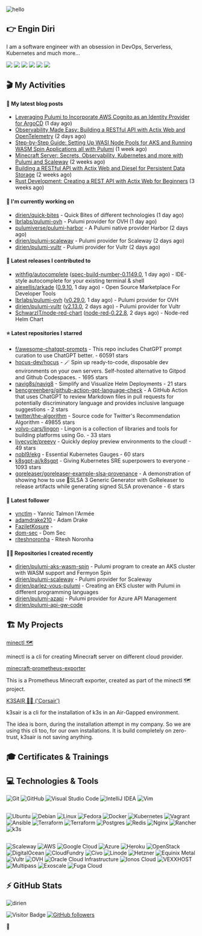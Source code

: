 ![hello](https://media.giphy.com/media/3ornk57KwDXf81rjWM/giphy.gif)

## 👉 Engin Diri

I am a software engineer with an obsession in DevOps, Serverless, Kubernetes and much more...

[![](https://img.shields.io/badge/-@__ediri-%231DA1F2?style=for-the-badge&logo=twitter&logoColor=ffffff)](https://twitter.com/_ediri)
[![](https://img.shields.io/badge/@_ediri@cloud--native.social-6364FF?style=for-the-badge&logo=mastodon&logoColor=white)](https://cloud-native.social/@_ediri)
[![](https://img.shields.io/badge/-@dirien-%23181717?style=for-the-badge&logo=github)](https://github.com/dirien)
[![](https://img.shields.io/badge/-@__ediri-E4405F?style=for-the-badge&logo=instagram&logoColor=white)](https://www.instagram.com/_ediri/)
[![](https://img.shields.io/badge/dirien-003366?style=for-the-badge&logo=linuxfoundation&logoColor=white)](https://openprofile.dev/profile/dirien)
[![](https://img.shields.io/badge/-blog.ediri.io-2962FF?style=for-the-badge&logo=hashnode&logoColor=white)](https://blog.ediri.io/)

## 🎬 My Activities

#### 📖 My latest blog posts
- [Leveraging Pulumi to Incorporate AWS Cognito as an Identity Provider for ArgoCD](https://blog.ediri.io/leveraging-pulumi-to-incorporate-aws-cognito-as-an-identity-provider-for-argocd) (1 day ago)
- [Observability Made Easy: Building a RESTful API with Actix Web and OpenTelemetry](https://blog.ediri.io/observability-made-easy-building-a-restful-api-with-actix-web-and-opentelemetry) (2 days ago)
- [Step-by-Step Guide: Setting Up WASI Node Pools for AKS and Running WASM Spin Applications all with Pulumi](https://blog.ediri.io/step-by-step-guide-setting-up-wasi-node-pools-for-aks-and-running-wasm-spin-applications-all-with-pulumi) (1 week ago)
- [Minecraft Server: Secrets, Observability, Kubernetes and more with Pulumi and Scaleway](https://blog.ediri.io/minecraft-server-secrets-observability-kubernetes-and-more-with-pulumi-and-scaleway) (2 weeks ago)
- [Building a RESTful API with Actix Web and Diesel for Persistent Data Storage](https://blog.ediri.io/building-a-restful-api-with-actix-web-and-diesel-for-persistent-data-storage) (2 weeks ago)
- [Rust Development: Creating a REST API with Actix Web for Beginners](https://blog.ediri.io/rust-development-creating-a-rest-api-with-actix-web-for-beginners) (3 weeks ago)

#### 👷 I'm currently working on

- [dirien/quick-bites](https://github.com/dirien/quick-bites) - Quick Bites of different technologies (1 day ago)
- [lbrlabs/pulumi-ovh](https://github.com/lbrlabs/pulumi-ovh) - Pulumi provider for OVH (1 day ago)
- [pulumiverse/pulumi-harbor](https://github.com/pulumiverse/pulumi-harbor) - A Pulumi native provider Harbor (2 days ago)
- [dirien/pulumi-scaleway](https://github.com/dirien/pulumi-scaleway) - Pulumi provider for Scaleway (2 days ago)
- [dirien/pulumi-vultr](https://github.com/dirien/pulumi-vultr) - Pulumi provider for Vultr (2 days ago)

#### 🚀 Latest releases I contributed to

- [withfig/autocomplete](https://github.com/withfig/autocomplete) ([spec-build-number-0.1149.0](https://github.com/withfig/autocomplete/releases/tag/spec-build-number-0.1149.0), 1 day ago) - IDE-style autocomplete for your existing terminal &amp; shell
- [alexellis/arkade](https://github.com/alexellis/arkade) ([0.9.10](https://github.com/alexellis/arkade/releases/tag/0.9.10), 1 day ago) - Open Source Marketplace For Developer Tools
- [lbrlabs/pulumi-ovh](https://github.com/lbrlabs/pulumi-ovh) ([v0.29.0](https://github.com/lbrlabs/pulumi-ovh/releases/tag/v0.29.0), 1 day ago) - Pulumi provider for OVH
- [dirien/pulumi-vultr](https://github.com/dirien/pulumi-vultr) ([v2.13.0](https://github.com/dirien/pulumi-vultr/releases/tag/v2.13.0), 2 days ago) - Pulumi provider for Vultr
- [SchwarzIT/node-red-chart](https://github.com/SchwarzIT/node-red-chart) ([node-red-0.22.8](https://github.com/SchwarzIT/node-red-chart/releases/tag/node-red-0.22.8), 2 days ago) - Node-red Helm Chart

#### ⭐ Latest repositories I starred

- [f/awesome-chatgpt-prompts](https://github.com/f/awesome-chatgpt-prompts) - This repo includes ChatGPT prompt curation to use ChatGPT better. - 60591 stars
- [hocus-dev/hocus](https://github.com/hocus-dev/hocus) - 🪄 Spin up ready-to-code, disposable dev environments on your own servers. Self-hosted alternative to Gitpod and Github Codespaces. - 1695 stars
- [navig8s/navig8](https://github.com/navig8s/navig8) - Simplify and Visualize Helm Deployments - 21 stars
- [bencgreenberg/github-action-gpt-language-check](https://github.com/bencgreenberg/github-action-gpt-language-check) - A GitHub Action that uses ChatGPT to review Markdown files in pull requests for potentially discriminatory language and provides inclusive language suggestions - 2 stars
- [twitter/the-algorithm](https://github.com/twitter/the-algorithm) - Source code for Twitter&#39;s Recommendation Algorithm - 49855 stars
- [volvo-cars/lingon](https://github.com/volvo-cars/lingon) - Lingon is a collection of libraries and tools for building platforms using Go. - 33 stars
- [livecycle/preevy](https://github.com/livecycle/preevy) - Quickly deploy preview environments to the cloud! - 49 stars
- [nobl9/ekg](https://github.com/nobl9/ekg) - Essential Kubernetes Gauges - 60 stars
- [k8sgpt-ai/k8sgpt](https://github.com/k8sgpt-ai/k8sgpt) - Giving Kubernetes SRE superpowers to everyone - 1093 stars
- [goreleaser/goreleaser-example-slsa-provenance](https://github.com/goreleaser/goreleaser-example-slsa-provenance) - A demonstration of showing how to use 💃SLSA 3 Generic Generator with GoReleaser to release artifacts while generating signed SLSA provenance - 6 stars

#### 👥 Latest follower

- [ynctlm](https://github.com/ynctlm) - Yannic Talmon l&#39;Armée
- [adamdrake210](https://github.com/adamdrake210) - Adam Drake
- [FaziletKosure](https://github.com/FaziletKosure) - 
- [dom-sec](https://github.com/dom-sec) - Dom Sec
- [riteshnoronha](https://github.com/riteshnoronha) - Ritesh Noronha

#### 👨‍💻 Repositories I created recently

- [dirien/pulumi-aks-wasm-spin](https://github.com/dirien/pulumi-aks-wasm-spin) - Pulumi program to create an AKS cluster with WASM support and Fermyon Spin
- [dirien/pulumi-scaleway](https://github.com/dirien/pulumi-scaleway) - Pulumi provider for Scaleway
- [dirien/parlez-vous-pulumi](https://github.com/dirien/parlez-vous-pulumi) - Creating an EKS cluster with Pulumi in different programming languages
- [dirien/pulumi-azapi](https://github.com/dirien/pulumi-azapi) - Pulumi provider for Azure API Management
- [dirien/pulumi-api-gw-code](https://github.com/dirien/pulumi-api-gw-code)


## 🏗️ My Projects
[minectl 🗺](https://github.com/dirien/minectl)

minectl is a cli for creating Minecraft server on different cloud provider.

[minecraft-prometheus-exporter](https://github.com/dirien/minecraft-prometheus-exporter)

This is a Prometheus Minecraft exporter, created as part of the minectl 🗺 project.

[K3SAIR 🏴‍☠️️ ('Corsair')](https://github.com/dirien/k3sair-cli)

k3sair is a cli for the installation of k3s in an Air-Gapped environment.

The idea is born, during the installation attempt in my company. So we are using this cli too, for our own
installations. It is build completely on zero-trust, k3sair is not saving anything.

## 🎓 Certificates & Trainings

<!--START_SECTION:badges-->
<!--END_SECTION:badges-->

## 💻 Technologies & Tools

![Git](https://img.shields.io/badge/git-%23F05033.svg?style=for-the-badge&logo=git&logoColor=white)
![GitHub](https://img.shields.io/badge/github-%23121011.svg?style=for-the-badge&logo=github&logoColor=white)
![Visual Studio Code](https://img.shields.io/badge/VisualStudioCode-0078d7.svg?style=for-the-badge&logo=visual-studio-code&logoColor=white)
![IntelliJ IDEA](https://img.shields.io/badge/IntelliJIDEA-000000.svg?style=for-the-badge&logo=intellij-idea&logoColor=white)
![Vim](https://img.shields.io/badge/VIM-%2311AB00.svg?style=for-the-badge&logo=vim&logoColor=white)

##

![Ubuntu](https://img.shields.io/badge/Ubuntu-E95420?style=for-the-badge&logo=ubuntu&logoColor=white)
![Debian](https://img.shields.io/badge/Debian-D70A53?style=for-the-badge&logo=debian&logoColor=white)
![Linux](https://img.shields.io/badge/Linux-FCC624?style=for-the-badge&logo=linux&logoColor=black)
![Fedora](https://img.shields.io/badge/Fedora-294172?style=for-the-badge&logo=fedora&logoColor=white)
![Docker](https://img.shields.io/badge/docker-0db7ed.svg?style=for-the-badge&logo=docker&logoColor=white)
![Kubernetes](https://img.shields.io/badge/kubernetes-326ce5.svg?style=for-the-badge&logo=kubernetes&logoColor=white)
![Vagrant](https://img.shields.io/badge/vagrant-1563FF.svg?style=for-the-badge&logo=vagrant&logoColor=white)
![Ansible](https://img.shields.io/badge/ansible-1A1918.svg?style=for-the-badge&logo=ansible&logoColor=white)
![Terraform](https://img.shields.io/badge/terraform-5835CC.svg?style=for-the-badge&logo=terraform&logoColor=white)
![Terraform](https://img.shields.io/badge/pulumi-8A3391.svg?style=for-the-badge&logo=pulumi&logoColor=white)
![Postgres](https://img.shields.io/badge/postgres-316192.svg?style=for-the-badge&logo=postgresql&logoColor=white)
![Redis](https://img.shields.io/badge/redis-DD0031.svg?style=for-the-badge&logo=redis&logoColor=white)
![Nginx](https://img.shields.io/badge/nginx-009639.svg?style=for-the-badge&logo=nginx&logoColor=white)
![Rancher](https://img.shields.io/badge/rancher-0075A8.svg?style=for-the-badge&logo=rancher&logoColor=white)
![k3s](https://img.shields.io/badge/k3s-FFC61C.svg?style=for-the-badge&logo=&logoColor=white)

##

![Scaleway](https://img.shields.io/badge/SCALEWAY-4f0599.svg?style=for-the-badge&logo=scaleway&logoColor=white)
![AWS](https://img.shields.io/badge/AWS-FF9900.svg?style=for-the-badge&logo=amazon-aws&logoColor=white)
![Google Cloud](https://img.shields.io/badge/GoogleCloud-4285F4.svg?style=for-the-badge&logo=google-cloud&logoColor=white)
![Azure](https://img.shields.io/badge/azure-0078D4.svg?style=for-the-badge&logo=microsoft-azure&logoColor=white)
![Heroku](https://img.shields.io/badge/heroku-430098.svg?style=for-the-badge&logo=heroku&logoColor=white)
![OpenStack](https://img.shields.io/badge/Openstack-f01742.svg?style=for-the-badge&logo=openstack&logoColor=white)
![DigitalOcean](https://img.shields.io/badge/DigitalOcean-0080FF.svg?style=for-the-badge&logo=DigitalOcean&logoColor=white)
![CloudFundry](https://img.shields.io/badge/CloudFoundry-0C9ED5.svg?style=for-the-badge&logo=cloudfoundry&logoColor=white)
![Civo](https://img.shields.io/badge/civo-239DFF.svg?style=for-the-badge&logo=civo&logoColor=white)
![Linode](https://img.shields.io/badge/linode-00A95C?style=for-the-badge&logo=linode&logoColor=white)
![Hetzner](https://img.shields.io/badge/hetzner-d50c2d?style=for-the-badge&logo=hetzner&logoColor=white)
![Equinix Metal](https://img.shields.io/badge/equinix--metal-d10810?style=for-the-badge&logo=equinixmetal&logoColor=white)
![Vultr](https://img.shields.io/badge/vultr-007BFC?style=for-the-badge&logo=vultr&logoColor=white)
![OVH](https://img.shields.io/badge/ovh-123F6D?style=for-the-badge&logo=ovh&logoColor=white)
![Oracle Cloud Infrastructure](https://img.shields.io/badge/Oracle_Cloud_Infrastructure-F80000?style=for-the-badge&logo=oracle&logoColor=white)
![Ionos Cloud](https://img.shields.io/badge/ionos--cloud-003D8F?style=for-the-badge&logo=ionos&logoColor=white)
![VEXXHOST](https://img.shields.io/badge/VEXXHOST-2A1659?style=for-the-badge&logo=vexxhost&logoColor=white)
![Multipass](https://img.shields.io/badge/Multipass-E95420?style=for-the-badge&logo=ubuntu&logoColor=white)
![Exoscale](https://img.shields.io/badge/Exoscale-DA291C?style=for-the-badge&logo=exoscale&logoColor=white)
![Fuga Cloud](https://img.shields.io/badge/fuga_cloud-242F4B?style=for-the-badge&logo=fugacloud&logoColor=white)

## ⚡ GitHub Stats

![dirien](https://github-readme-stats.vercel.app/api?username=dirien&show_icons=true&count_private=true&theme=dracula)

![Visitor Badge](https://visitor-badge.laobi.icu/badge?page_id=dirien)
[![GitHub followers](https://img.shields.io/github/followers/dirien.svg?style=social&label=Follow&maxAge=2592000)](https://github.com/dirien?tab=followers)

🧿

